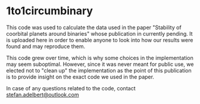 # 1to1circumbinary

This code was used to calculate the data used in the paper "Stability of coorbital planets around binaries" whose publication in currently pending.
It is uploaded here in order to enable anyone to look into how our results were found and may reproduce them.

This code grew over time, which is why some choices in the implementation may seem suboptimal.
However, since it was never meant for public use, we elected not to "clean up" the implementation as the point of this publication is to provide insight on the exact code we used in the paper.

In case of any questions related to the code, contact stefan.adelbert@outlook.com

